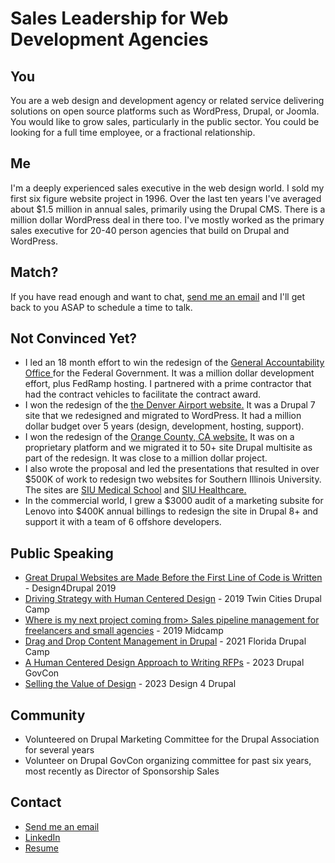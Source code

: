 <html> <head> <meta charset="UTF-8" /> <meta name="viewport" content="width=device-width, initial-scale=1" /> <link href="https://odonnellweb.com/cod.css" rel="stylesheet" />  </head> <body> <div class="center"> 
  <h1>Sales Leadership for Web Development Agencies</h1> 
  
<h2>You</h2> <p>You are a web design and development agency or related service delivering solutions on open source platforms such as WordPress, Drupal, or Joomla. You would like to grow sales, particularly in the public sector. You could be looking for a full time employee, or a fractional relationship.</p> 
  
<h2>Me</h2> <p>I'm a deeply experienced sales executive in the web design world. I sold my first six figure website project in 1996. Over the last ten years I've averaged about $1.5 million in annual sales, primarily using the Drupal CMS. There is a million dollar WordPress deal in there too. I've mostly worked as the primary sales executive for 20-40 person agencies that build on Drupal and WordPress. </p> 

<h2>Match?</h2> <p>If you have read enough and want to chat, <a href="mailto:chris@chrisod.org?subject=website inquiry">send me an email</a> and I'll get back to you ASAP to schedule a time to talk.</p> 

<h2> Not Convinced Yet?</h2> 
<ul> <li> I led an 18 month effort to win the redesign of the <a href="https://gao.gov"> General Accountability Office </a>for the Federal Government. It was a million dollar development effort, plus FedRamp hosting. I partnered with a prime contractor that had the contract vehicles to facilitate the contract award.</li> 
  
<li> I won the redesign of the <a href="https://flydenver.com"> the Denver Airport website.</a> It was a Drupal 7 site that we redesigned and migrated to WordPress. It had a million dollar budget over 5 years (design, development, hosting, support).</li> 

<li>I won the redesign of the <a href="https://ocgov.com">Orange County, CA website.</a> It was on a proprietary platform and we migrated it to 50+ site Drupal multisite as part of the redesign. It was close to a million dollar project.</li> 

<li>I also wrote the proposal and led the presentations that resulted in over $500K of work to redesign two websites for Southern Illinois University. The sites are <a href="https://www.siumed.edu/">SIU Medical School</a> and <a href="https://www.siumed.org">SIU Healthcare.</a></li> 

<li>In the commercial world, I grew a $3000 audit of a marketing subsite for Lenovo into $400K annual billings to redesign the site in Drupal 8+ and support it with a team of 6 offshore developers.</li> </ul> 

<h2>Public Speaking</h2> 
<ul> <li><a href="https://drupal.tv/external-video/2019-06-27/great-drupal-websites-are-made-first-line-code-written">Great Drupal Websites are Made Before the First Line of Code is Written</a> - Design4Drupal 2019</li> 

<li><a href="https://drupal.tv/external-video/2019-05-12/driving-strategy-human-centered-design">Driving Strategy with Human Centered Design</a> - 2019 Twin Cities Drupal Camp</li> 

<li><a href="https://drupal.tv/external-video/2019-03-23/where-my-next-project-coming-sales-pipeline-management-freelancers-and">Where is my next project coming from> Sales pipeline management for freelancers and small agencies</a> - 2019 Midcamp</li> 

<li><a href="https://drupal.tv/curated-playlists/florida-drupalcamp-2021">Drag and Drop Content Management in Drupal</a> - 2021 Florida Drupal Camp</li> <li><a href="https://drupal.tv/index.php/external-video/2023-11-07/human-centered-design-approach-writing-rfps">A Human Centered Design Approach to Writing RFPs</a> - 2023 Drupal GovCon</li> 

<li><a href="https://www.youtube.com/watch?v=0Aruq6ajwAI&t=40s">Selling the Value of Design</a> - 2023 Design 4 Drupal </ul> 

<h2>Community</h2>
<ul>
  <li>Volunteered on Drupal Marketing Committee for the Drupal Association for several years</li>
  <li>Volunteer on Drupal GovCon organizing committee for past six years, most recently as Director of Sponsorship Sales</li>
</ul>

<h2>Contact</h2> 
<ul> 

<li><a href="mailto:chris@chrisod.org?subject=website inquiry">Send me an email</a></li> 
  
<li><a href="https://linkedin.com/in/chrisod">LinkedIn</a></li>

<li><a href="https://odonnellweb.com/resume/">Resume</a> </li></ul></body> </html>

